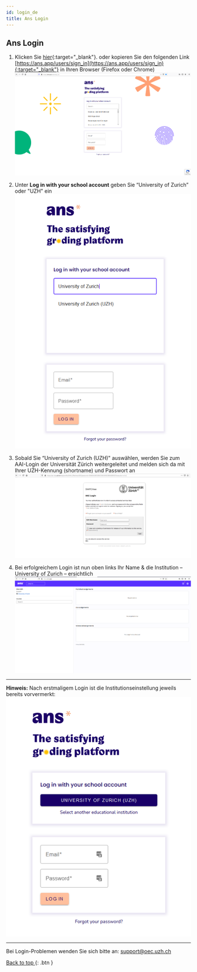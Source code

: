 ```yaml
---
id: login_de
title: Ans Login
---
```


## Ans Login

1. Klicken Sie [hier](https://ans.app/users/sign_in){:target="_blank"}. oder kopieren Sie den folgenden Link [https://ans.app/users/sign_in](https://ans.app/users/sign_in){:target="_blank"} in Ihren Browser (Firefox oder Chrome)
[![Login-WAYF](assets/login-wayf.png)](assets/login-wayf.png)

1. Unter **Log in with your school account** geben Sie “University of Zurich” oder "UZH" ein
![Login-UZH](assets/login-uzh.png)

1. Sobald Sie “University of Zurich (UZH)" auswählen, werden Sie zum AAI-Login der Universität Zürich weitergeleitet und melden sich da mit Ihrer UZH-Kennung (shortname) und Passwort an
![Login-AAI](assets/login-aai.png)

1. Bei erfolgreichem Login ist nun oben links Ihr Name & die Institution – University of Zurich – ersichtlich
![Login-Start](assets/login-start.png)

***

**Hinweis:** Nach erstmaligem Login ist die Institutionseinstellung jeweils bereits vorvermerkt:
![Login-Return](assets/login-return.png)

***

Bei Login-Problemen wenden Sie sich bitte an: [support@oec.uzh.ch](mailto:support@oec.uzh.ch)

[Back to top ](#top){: .btn }

